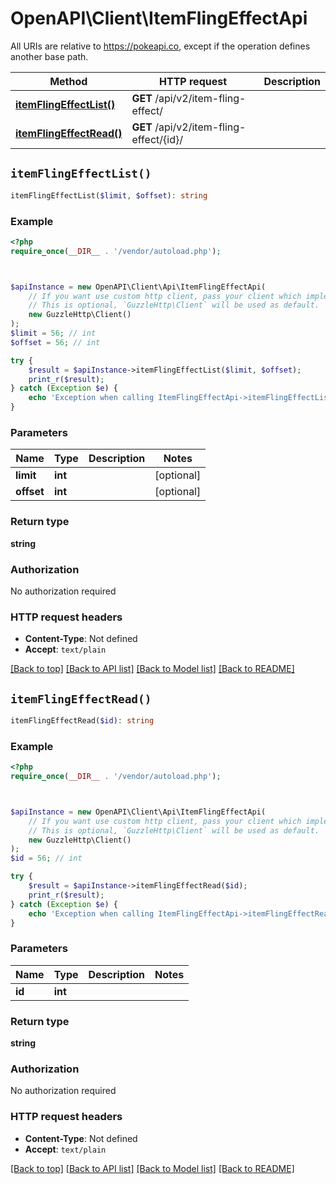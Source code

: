 # OpenAPI\Client\ItemFlingEffectApi

All URIs are relative to https://pokeapi.co, except if the operation defines another base path.

| Method | HTTP request | Description |
| ------------- | ------------- | ------------- |
| [**itemFlingEffectList()**](ItemFlingEffectApi.md#itemFlingEffectList) | **GET** /api/v2/item-fling-effect/ |  |
| [**itemFlingEffectRead()**](ItemFlingEffectApi.md#itemFlingEffectRead) | **GET** /api/v2/item-fling-effect/{id}/ |  |


## `itemFlingEffectList()`

```php
itemFlingEffectList($limit, $offset): string
```



### Example

```php
<?php
require_once(__DIR__ . '/vendor/autoload.php');



$apiInstance = new OpenAPI\Client\Api\ItemFlingEffectApi(
    // If you want use custom http client, pass your client which implements `GuzzleHttp\ClientInterface`.
    // This is optional, `GuzzleHttp\Client` will be used as default.
    new GuzzleHttp\Client()
);
$limit = 56; // int
$offset = 56; // int

try {
    $result = $apiInstance->itemFlingEffectList($limit, $offset);
    print_r($result);
} catch (Exception $e) {
    echo 'Exception when calling ItemFlingEffectApi->itemFlingEffectList: ', $e->getMessage(), PHP_EOL;
}
```

### Parameters

| Name | Type | Description  | Notes |
| ------------- | ------------- | ------------- | ------------- |
| **limit** | **int**|  | [optional] |
| **offset** | **int**|  | [optional] |

### Return type

**string**

### Authorization

No authorization required

### HTTP request headers

- **Content-Type**: Not defined
- **Accept**: `text/plain`

[[Back to top]](#) [[Back to API list]](../../README.md#endpoints)
[[Back to Model list]](../../README.md#models)
[[Back to README]](../../README.md)

## `itemFlingEffectRead()`

```php
itemFlingEffectRead($id): string
```



### Example

```php
<?php
require_once(__DIR__ . '/vendor/autoload.php');



$apiInstance = new OpenAPI\Client\Api\ItemFlingEffectApi(
    // If you want use custom http client, pass your client which implements `GuzzleHttp\ClientInterface`.
    // This is optional, `GuzzleHttp\Client` will be used as default.
    new GuzzleHttp\Client()
);
$id = 56; // int

try {
    $result = $apiInstance->itemFlingEffectRead($id);
    print_r($result);
} catch (Exception $e) {
    echo 'Exception when calling ItemFlingEffectApi->itemFlingEffectRead: ', $e->getMessage(), PHP_EOL;
}
```

### Parameters

| Name | Type | Description  | Notes |
| ------------- | ------------- | ------------- | ------------- |
| **id** | **int**|  | |

### Return type

**string**

### Authorization

No authorization required

### HTTP request headers

- **Content-Type**: Not defined
- **Accept**: `text/plain`

[[Back to top]](#) [[Back to API list]](../../README.md#endpoints)
[[Back to Model list]](../../README.md#models)
[[Back to README]](../../README.md)
